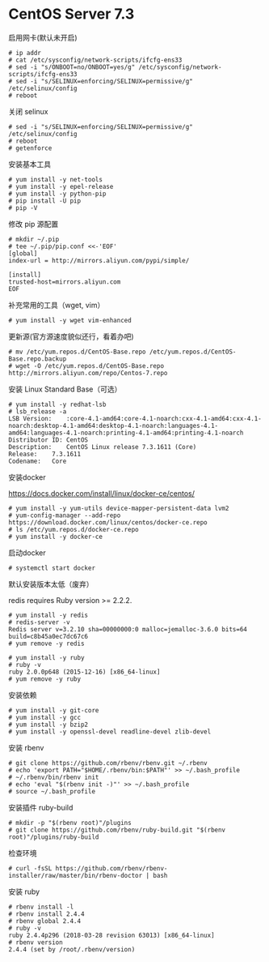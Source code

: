 # CentOS Server 7.3

启用网卡(默认未开启)
```
# ip addr
# cat /etc/sysconfig/network-scripts/ifcfg-ens33
# sed -i "s/ONBOOT=no/ONBOOT=yes/g" /etc/sysconfig/network-scripts/ifcfg-ens33
# sed -i "s/SELINUX=enforcing/SELINUX=permissive/g" /etc/selinux/config
# reboot
```

关闭 selinux
```
# sed -i "s/SELINUX=enforcing/SELINUX=permissive/g" /etc/selinux/config
# reboot
# getenforce
```

安装基本工具
```
# yum install -y net-tools
# yum install -y epel-release
# yum install -y python-pip
# pip install -U pip
# pip -V
```

修改 pip 源配置
```
# mkdir ~/.pip
# tee ~/.pip/pip.conf <<-'EOF'
[global]
index-url = http://mirrors.aliyun.com/pypi/simple/

[install]
trusted-host=mirrors.aliyun.com
EOF
```


补充常用的工具（wget, vim）
```
# yum install -y wget vim-enhanced
```


更新源(官方源速度貌似还行，看着办吧)
```
# mv /etc/yum.repos.d/CentOS-Base.repo /etc/yum.repos.d/CentOS-Base.repo.backup
# wget -O /etc/yum.repos.d/CentOS-Base.repo http://mirrors.aliyun.com/repo/Centos-7.repo
```

安装 Linux Standard Base（可选）
```
# yum install -y redhat-lsb
# lsb_release -a
LSB Version:	:core-4.1-amd64:core-4.1-noarch:cxx-4.1-amd64:cxx-4.1-noarch:desktop-4.1-amd64:desktop-4.1-noarch:languages-4.1-amd64:languages-4.1-noarch:printing-4.1-amd64:printing-4.1-noarch
Distributor ID:	CentOS
Description:	CentOS Linux release 7.3.1611 (Core)
Release:	7.3.1611
Codename:	Core
```


安装docker

https://docs.docker.com/install/linux/docker-ce/centos/

```
# yum install -y yum-utils device-mapper-persistent-data lvm2
# yum-config-manager --add-repo https://download.docker.com/linux/centos/docker-ce.repo
# ls /etc/yum.repos.d/docker-ce.repo
# yum install -y docker-ce
```

启动docker
```
# systemctl start docker
```

默认安装版本太低（废弃）

redis requires Ruby version >= 2.2.2.
```
# yum install -y redis
# redis-server -v
Redis server v=3.2.10 sha=00000000:0 malloc=jemalloc-3.6.0 bits=64 build=c8b45a0ec7dc67c6
# yum remove -y redis

# yum install -y ruby
# ruby -v
ruby 2.0.0p648 (2015-12-16) [x86_64-linux]
# yum remove -y ruby
```

安装依赖
```
# yum install -y git-core
# yum install -y gcc
# yum install -y bzip2
# yum install -y openssl-devel readline-devel zlib-devel
```

安装 rbenv
```
# git clone https://github.com/rbenv/rbenv.git ~/.rbenv
# echo 'export PATH="$HOME/.rbenv/bin:$PATH"' >> ~/.bash_profile
# ~/.rbenv/bin/rbenv init
# echo 'eval "$(rbenv init -)"' >> ~/.bash_profile
# source ~/.bash_profile
```

安装插件 ruby-build
```
# mkdir -p "$(rbenv root)"/plugins
# git clone https://github.com/rbenv/ruby-build.git "$(rbenv root)"/plugins/ruby-build
```

检查环境
```
# curl -fsSL https://github.com/rbenv/rbenv-installer/raw/master/bin/rbenv-doctor | bash
```

安装 ruby
```
# rbenv install -l
# rbenv install 2.4.4
# rbenv global 2.4.4
# ruby -v
ruby 2.4.4p296 (2018-03-28 revision 63013) [x86_64-linux]
# rbenv version
2.4.4 (set by /root/.rbenv/version)
```
